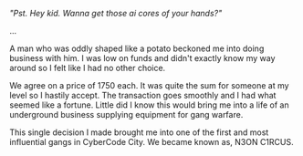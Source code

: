 _"Pst. Hey kid. Wanna get those ai cores of your hands?"_

...

A man who was oddly shaped like a potato beckoned me into doing business with him.
I was low on funds and didn't exactly know my way around so I felt like I had no
other choice.

We agree on a price of 1750 each. It was quite the sum for someone at my level so I
hastily accept. The transaction goes smoothly and I had what seemed like a fortune.
Little did I know this would bring me into a life of an underground business supplying
equipment for gang warfare. 

This single decision I made brought me into one of the first and most influential
gangs in CyberCode City. We became known as, N3ON C1RCUS.

